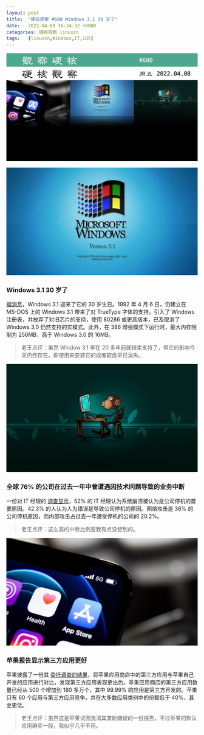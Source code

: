 ```yaml
---
layout: post
title:	"硬核观察 #600 Windows 3.1 30 岁了"
date:	2022-04-08 16:34:32 +0800 
categories:	硬核观察 linuxcn 
tags:	[linuxcn,Windows,IT,iOS]
---
```



![](/Asserts/Images/album/202204/08/163308ky3mfsxiqh33yj82.jpg)


![](/Asserts/Images/album/202204/08/163331kk27iv5idvi5v5iv.jpg)


### Windows 3.1 30 岁了


[据消息](https://www.theregister.com/2022/04/07/windows_3_1_30/)，Windows 3.1 迎来了它的 30 岁生日。1992 年 4 月 6 日，仍建立在 MS-DOS 上的 Windows 3.1 带来了对 TrueType 字体的支持，引入了 Windows 注册表，并放弃了对旧芯片的支持，使用 80286 或更高版本，已及取消了 Windows 3.0 仍然支持的实模式。此外，在 386 增强模式下运行时，最大内存限制为 256MB，高于 Windows 3.0 的 16MB。



> 
> 老王点评：虽然 Window 3.1 早在 20 多年前就结束支持了，但它的影响今天仍然存在，即使用来安装它的成堆软盘早已消失。
> 
> 
> 


![](/Asserts/Images/album/202204/08/163338tdhsd7yy6yk789is.jpg)


### 全球 76% 的公司在过去一年中曾遭遇因技术问题导致的业务中断


一份对 IT 经理的 [调查显示](https://atlasvpn.com/blog/76-of-companies-globally-suffered-service-downtime-in-the-past-year)，52% 的 IT 经理认为系统崩溃被认为是公司停机的首要原因。42.3% 的人认为人为错误是导致公司停机的原因。网络攻击是 36% 的公司停机原因，而内部攻击占过去一年遭受停机的公司的 20.2%。



> 
> 老王点评：这么高的中断比例是我有点没想到的。
> 
> 
> 


![](/Asserts/Images/album/202204/08/163348ryz65y6e93edojbe.jpg)


### 苹果报告显示第三方应用更好


苹果披露了一份其 [委托调查的结果](https://www.apple.com/newsroom/pdfs/the-success-of-third-party-apps-on-the-app-store.pdf)，将苹果应用商店中的第三方应用与苹果自己开发的应用进行对比，发现第三方应用表现更出色。苹果应用商店的第三方应用数量已经从 500 个增加到 180 多万个，其中 99.99% 的应用是第三方开发的。苹果只有 60 个应用与第三方应用竞争，并在大多数应用类别中的份额低于 40%，甚至更低。



> 
> 老王点评：虽然这是苹果试图洗清其垄断嫌疑的一份报告，不过苹果的默认应用确实一般，我似乎几乎不用。
> 
> 
>
